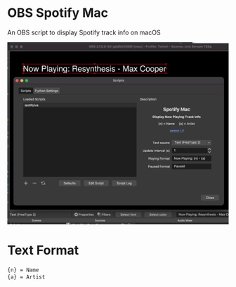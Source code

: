 # OBS Spotify Mac
An OBS script to display Spotify track info on macOS

![screenshot](Screen%20Shot%202021-06-21%20at%2002.02.25.png)

# Text Format
```
{n} = Name
{a} = Artist
```